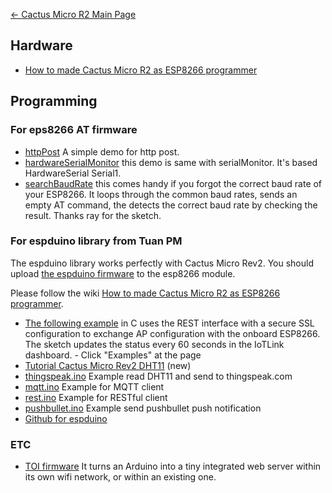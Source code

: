 [← Cactus Micro R2 Main Page](Cactus_Micro_Rev2.md)

## Hardware

  - [How to made Cactus Micro R2 as ESP8266
    programmer](How_to_made_Cactus_Micro_R2_as_ESP8266_programmer.md)

## Programming

### For eps8266 AT firmware

  - [httpPost](https://github.com/AprilBrother/cactus-micro-r2/tree/master/libraries/CactusMicro/examples/httpPost)
    A simple demo for http
    post.
  - [hardwareSerialMonitor](https://github.com/AprilBrother/cactus-micro-r2/tree/master/libraries/CactusMicro/examples/hardwareSerialMonitor)
    this demo is same with serialMonitor. It's based HardwareSerial
    Serial1.
  - [searchBaudRate](https://github.com/AprilBrother/cactus-micro-r2/tree/master/libraries/CactusMicro/examples/searchBaudRate)
    this comes handy if you forgot the correct baud rate of your
    ESP8266. It loops through the common baud rates, sends an empty AT
    command, the detects the correct baud rate by checking the result.
    Thanks ray for the sketch.

### For espduino library from Tuan PM

The espduino library works perfectly with Cactus Micro Rev2. You should
upload [the espduino firmware](https://github.com/AprilBrother/espduino)
to the esp8266 module.

Please follow the wiki [How to made Cactus Micro R2 as ESP8266
programmer](How_to_made_Cactus_Micro_R2_as_ESP8266_programmer.md).

  - [The following example](https://www.iotlink.net/About) in C uses the
    REST interface with a secure SSL configuration to exchange AP
    configuration with the onboard ESP8266. The sketch updates the
    status every 60 seconds in the IoTLink dashboard. - Click "Examples"
    at the page
  - [Tutorial Cactus Micro Rev2
    DHT11](Tutorial_Cactus_Micro_Rev2_DHT11.md)
    (new)
  - [thingspeak.ino](https://github.com/AprilBrother/espduino/tree/master/examples/thingspeak)
    Example read DHT11 and send to
    thingspeak.com
  - [mqtt.ino](https://github.com/AprilBrother/espduino/tree/master/examples/mqtt)
    Example for MQTT
    client
  - [rest.ino](https://github.com/AprilBrother/espduino/tree/master/examples/rest)
    Example for RESTful
    client
  - [pushbullet.ino](https://github.com/AprilBrother/espduino/tree/master/examples/pushbullet)
    Example send pushbullet push notification
  - [Github for espduino](https://github.com/AprilBrother/espduino)

### ETC

  - [TOI
    firmware](https://github.com/dherrendoerfer/TOI_Firmware/tree/master/Cactus_Micro)
    It turns an Arduino into a tiny integrated web server within its own
    wifi network, or within an existing one.